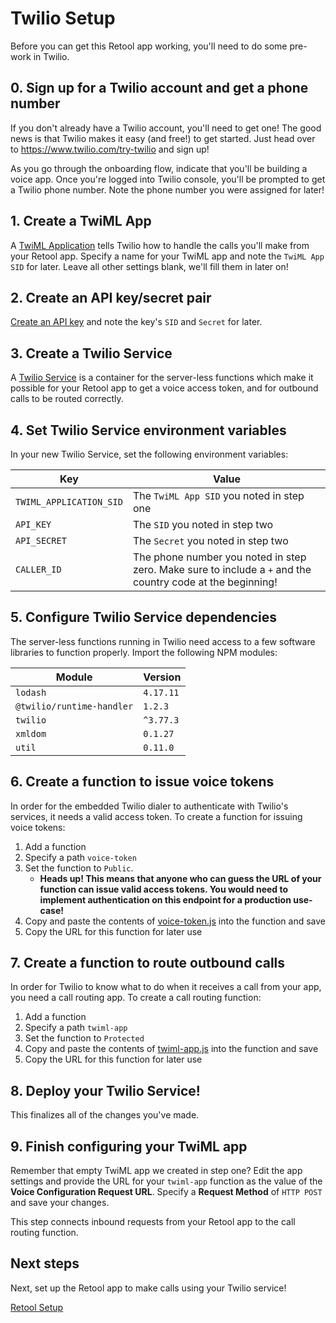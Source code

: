 # Twilio Setup
Before you can get this Retool app working, you'll need to do some pre-work in Twilio.

## 0. Sign up for a Twilio account and get a phone number

If you don't already have a Twilio account, you'll need to get one! The good news is that Twilio makes it easy (and free!) to get started. Just head over to https://www.twilio.com/try-twilio and sign up!

As you go through the onboarding flow, indicate that you'll be building a voice app. Once you're logged into Twilio console, you'll be prompted to get a Twilio phone number. Note the phone number you were assigned for later!

## 1. Create a TwiML App

A [TwiML Application](https://www.twilio.com/docs/usage/api/applications) tells Twilio how to handle the calls you'll make from your Retool app. Specify a name for your TwiML app and note the `TwiML App SID` for later. Leave all other settings blank, we'll fill them in later on!

## 2. Create an API key/secret pair

[Create an API key](https://www.twilio.com/docs/iam/keys/api-key-resource) and note the key's `SID` and `Secret` for later.

## 3. Create a Twilio Service

A [Twilio Service](https://www.twilio.com/docs/runtime/functions/create-service) is a container for the server-less functions which make it possible for your Retool app to get a voice access token, and for outbound calls to be routed correctly.

## 4. Set Twilio Service environment variables

In your new Twilio Service, set the following environment variables:

| Key | Value |
| ---- | ----  |
| `TWIML_APPLICATION_SID` | The `TwiML App SID` you noted in step one |
| `API_KEY` | The `SID` you noted in step two |
| `API_SECRET` | The `Secret` you noted in step two |
| `CALLER_ID` | The phone number you noted in step zero. Make sure to include a `+` and the country code at the beginning! |

## 5. Configure Twilio Service dependencies

The server-less functions running in Twilio need access to a few software libraries to function properly. Import the following NPM modules:

| Module | Version |
| --- | --- |
| `lodash` | `4.17.11` |
| `@twilio/runtime-handler` | `1.2.3` |
| `twilio` | `^3.77.3` |
| `xmldom` | `0.1.27` |
| `util` | `0.11.0` |

## 6. Create a function to issue voice tokens

In order for the embedded Twilio dialer to authenticate with Twilio's services, it needs a valid access token. To create a function for issuing voice tokens:

1. Add a function
2. Specify a path `voice-token`
3. Set the function to `Public`. 
    - **Heads up! This means that anyone who can guess the URL of your function can issue valid access tokens. You would need to implement authentication on this endpoint for a production use-case!**
4. Copy and paste the contents of [voice-token.js](./code/twilio-functions/voice-token.js) into the function and save
5. Copy the URL for this function for later use

## 7. Create a function to route outbound calls

In order for Twilio to know what to do when it receives a call from your app, you need a call routing app. To create a call routing function:

1. Add a function
2. Specify a path `twiml-app`
3. Set the function to `Protected`
4. Copy and paste the contents of [twiml-app.js](./code/twilio-functions/twiml-app.js) into the function and save
5. Copy the URL for this function for later use

## 8. Deploy your Twilio Service!

This finalizes all of the changes you've made.

## 9. Finish configuring your TwiML app

Remember that empty TwiML app we created in step one? Edit the app settings and provide the URL for your `twiml-app` function as the value of the **Voice Configuration Request URL**. Specify a **Request Method** of `HTTP POST` and save your changes.

This step connects inbound requests from your Retool app to the call routing function.

## Next steps
Next, set up the Retool app to make calls using your Twilio service!

[Retool Setup](./retool-setup.md)